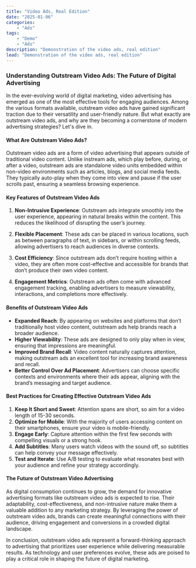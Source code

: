 ```yaml
---
title: "Video Ads, Real Edition"
date: "2025-01-06"
categories:
    - "Ads"
tags:
    - "Demo"
    - "Ads"
description: "Demonstration of the video ads, real edition"
lead: "Demonstration of the video ads, real edition"
---
```


### Understanding Outstream Video Ads: The Future of Digital Advertising

In the ever-evolving world of digital marketing, video advertising has emerged as one of the most effective tools for
engaging audiences. Among the various formats available, outstream video ads have gained significant traction due to
their versatility and user-friendly nature. But what exactly are outstream video ads, and why are they becoming a
cornerstone of modern advertising strategies? Let's dive in.

#### What Are Outstream Video Ads?

<!-- Start video zone mnyyz14532784 -->
<div id="mnyyz14532784"></div><script>if (!window.MNYYVideos) {(function () {var s = document.createElement("script");s.async = true;s.type = "text/javascript";s.src = "https://sdk.moneyoyo.com/v1/video.js?pid=yn8aBIF9ytmj92XFyOxZOd1wBopu5wtTcml5tZRrj_8";var n = document.getElementsByTagName("script")[0];n.parentNode.insertBefore(s, n);})();} window.MNYYVideos = window.MNYYVideos || [];window.MNYYVideos.push({ zone: 'mnyyz14532784', gamClickURL:'%%CLICK_URL_UNESC%%' });</script>
<!-- End video zone mnyyz14532784 -->

Outstream video ads are a form of video advertising that appears outside of traditional video content. Unlike instream
ads, which play before, during, or after a video, outstream ads are standalone video units embedded within non-video
environments such as articles, blogs, and social media feeds. They typically auto-play when they come into view and
pause if the user scrolls past, ensuring a seamless browsing experience.

#### Key Features of Outstream Video Ads

1. **Non-Intrusive Experience**: Outstream ads integrate smoothly into the user experience, appearing in natural breaks
   within the content. This reduces the likelihood of disrupting the user’s journey.

2. **Flexible Placement**: These ads can be placed in various locations, such as between paragraphs of text, in
   sidebars, or within scrolling feeds, allowing advertisers to reach audiences in diverse contexts.

3. **Cost Efficiency**: Since outstream ads don’t require hosting within a video, they are often more cost-effective and
   accessible for brands that don’t produce their own video content.

4. **Engagement Metrics**: Outstream ads often come with advanced engagement tracking, enabling advertisers to measure
   viewability, interactions, and completions more effectively.

#### Benefits of Outstream Video Ads

<!-- Start video zone mnyyz69922611 -->
<div id="mnyyz69922611"></div><script>if (!window.MNYYVideos) {(function () {var s = document.createElement("script");s.async = true;s.type = "text/javascript";s.src = "https://sdk.moneyoyo.com/v1/video.js?pid=yn8aBIF9ytmj92XFyOxZOd1wBopu5wtTcml5tZRrj_8";var n = document.getElementsByTagName("script")[0];n.parentNode.insertBefore(s, n);})();} window.MNYYVideos = window.MNYYVideos || [];window.MNYYVideos.push({ zone: 'mnyyz69922611', gamClickURL:'%%CLICK_URL_UNESC%%' });</script>
<!-- End video zone mnyyz69922611 -->

- **Expanded Reach**: By appearing on websites and platforms that don’t traditionally host video content, outstream ads
  help brands reach a broader audience.
- **Higher Viewability**: These ads are designed to only play when in view, ensuring that impressions are meaningful.
- **Improved Brand Recall**: Video content naturally captures attention, making outstream ads an excellent tool for
  increasing brand awareness and recall.
- **Better Control Over Ad Placement**: Advertisers can choose specific contexts and environments where their ads
  appear, aligning with the brand’s messaging and target audience.

#### Best Practices for Creating Effective Outstream Video Ads

1. **Keep It Short and Sweet**: Attention spans are short, so aim for a video length of 15-30 seconds.
2. **Optimize for Mobile**: With the majority of users accessing content on their smartphones, ensure your video is
   mobile-friendly.
3. **Engage Early**: Capture attention within the first few seconds with compelling visuals or a strong hook.
4. **Add Subtitles**: Many users watch videos with the sound off, so subtitles can help convey your message effectively.
5. **Test and Iterate**: Use A/B testing to evaluate what resonates best with your audience and refine your strategy
   accordingly.

<!-- Start video zone mnyyz94275522 -->
<div id="mnyyz94275522"></div><script>if (!window.MNYYVideos) {(function () {var s = document.createElement("script");s.async = true;s.type = "text/javascript";s.src = "https://sdk.moneyoyo.com/v1/video.js?pid=yn8aBIF9ytmj92XFyOxZOd1wBopu5wtTcml5tZRrj_8";var n = document.getElementsByTagName("script")[0];n.parentNode.insertBefore(s, n);})();} window.MNYYVideos = window.MNYYVideos || [];window.MNYYVideos.push({ zone: 'mnyyz94275522', gamClickURL:'%%CLICK_URL_UNESC%%' });</script>
<!-- End video zone mnyyz94275522 -->

#### The Future of Outstream Video Advertising

As digital consumption continues to grow, the demand for innovative advertising formats like outstream video ads is
expected to rise. Their adaptability, cost-effectiveness, and non-intrusive nature make them a valuable addition to any
marketing strategy. By leveraging the power of outstream video ads, brands can create meaningful connections with their
audience, driving engagement and conversions in a crowded digital landscape.

In conclusion, outstream video ads represent a forward-thinking approach to advertising that prioritizes user experience
while delivering measurable results. As technology and user preferences evolve, these ads are poised to play a critical
role in shaping the future of digital marketing.
